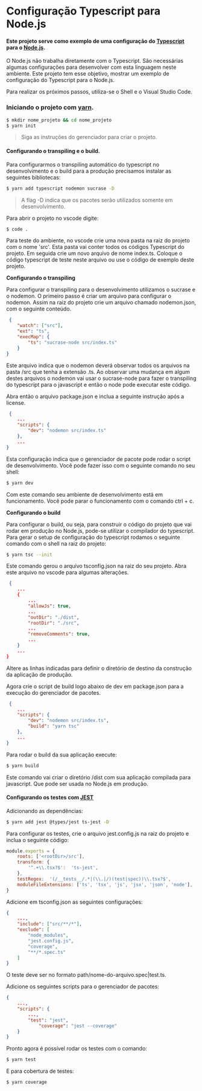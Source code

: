 # Configuração Typescript para Node.js

#### Este projeto serve como exemplo de uma configuração do [Typescript](https://www.typescriptlang.org/) para o [Node.js](https://nodejs.org/en/).
O Node.js não trabalha diretamente com o Typescript. São necessárias algumas configurações para desenvolver com esta linguagem neste ambiente. Este projeto tem esse objetivo, mostrar um exemplo de configuração do Typescript para o Node.js.

Para realizar os próximos passos, utiliza-se o Shell e o Visual Studio Code.

### Iniciando o projeto com [yarn](https://yarnpkg.com/).
```zsh
$ mkdir nome_projeto && cd nome_projeto
$ yarn init
```
> Siga as instruções do gerenciador para criar o projeto.

#### Configurando o transpiling e o build.
Para configurarmos o transpiling automático do typescript no desenvolvimento e o build para a produção precisamos instalar as seguintes bibliotecas:
```zsh
$ yarn add typescript nodemon sucrase -D
```
> A flag -D indica que os pacotes serão utilizados somente em desenvolvimento.

Para abrir o projeto no vscode digite:
```zsh
$ code .
```
Para teste do ambiente, no vscode crie uma nova pasta na raiz do projeto com o nome 'src'. Esta pasta vai conter todos os códigos Typescript do projeto. Em seguida crie um novo arquivo de nome index.ts. Coloque o código typescript de teste neste arquivo ou use o código de exemplo deste projeto.

**Configurando o transpiling**

 Para configurar o transpiling para o desenvolvimento utilizamos o sucrase e o nodemon. O primeiro passo é criar um arquivo para configurar o nodemon. Assim na raiz do projeto crie um arquivo chamado nodemon.json, com o seguinte conteúdo.

```json
 {
    "watch": ["src"],
    "ext": "ts",
    "execMap": {
        "ts": "sucrase-node src/index.ts"
    }
}
```
Este arquivo indica que o nodemon deverá observar todos os arquivos na pasta /src que tenha a extensão .ts. Ao observar uma mudança em algum destes arquivos o nodemon vai usar o sucrase-node para fazer o transpiling do typescript para o javascript e então o node pode executar este código.

Abra então o arquivo package.json e inclua a seguinte instrução após a license.

```json
 {
	...
	"scripts": {
    	"dev": "nodemon src/index.ts"
	},
	...
}
```
Esta configuração indica que o gerenciador de pacote pode rodar o script de desenvolvimento. Você pode fazer isso com o seguinte comando no seu shell:

```zsh
$ yarn dev
```
Com este comando seu ambiente de desenvolvimento está em funcionamento.
Você pode parar o funcionamento com o comando ctrl + c.

**Configurando o build**

Para configurar o build, ou seja, para construir o código do projeto que vai rodar em produção no Node.js, pode-se utilizar o compilador do typescript. Para gerar o setup de configuração do typescript rodamos o seguinte comando com o shell na raiz do projeto:

```zsh
$ yarn tsc --init
```
Este comando gerou o arquivo tsconfig.json na raiz do seu projeto. Abra este arquivo no vscode para algumas alterações.

```json
 {
	... 
	{
		...
		"allowJs": true,
		...
		"outDir": "./dist",
		"rootDir": "./src",
		...
		"removeComments": true,
		...
	}
	...
}
```
Altere as linhas indicadas para definir o diretório de destino da construção da aplicação de produção.

Agora crie o script de build logo abaixo de dev em package.json para a execução do gerenciador de pacotes.

```json
 {
	...
	"scripts": {
		"dev": "nodemon src/index.ts",
		"build": "yarn tsc"
	},
	...
}
```
Para rodar o build da sua aplicação execute:
```zsh
$ yarn build
```
Este comando vai criar o diretório /dist com sua aplicação compilada para javascript. Que pode ser usada no Node.js em produção.

#### Configurando os testes com [JEST](https://jestjs.io/)
Adicionando as dependências:
```zsh
$ yarn add jest @types/jest ts-jest -D
```
Para configurar os testes, crie o arquivo jest.config.js na raiz do projeto e inclua o seguinte código:

```js
module.exports = {
	roots: ['<rootDir>/src'],
	transform: {
		'^.+\\.tsx?$':  'ts-jest',
	},
	testRegex:  '(/__tests__/.*|(\\.|/)(test|spec))\\.tsx?$',
	moduleFileExtensions: ['ts', 'tsx', 'js', 'jsx', 'json', 'node'],
}
```
Adicione em tsconfig.json as seguintes configurações:
```json
{
	...,
	"include": ["src/**/*"],
  	"exclude": [
		"node_modules", 
		"jest.config.js",
		"coverage", 
		"**/*.spec.ts"
  	]
}
```
O teste deve ser no formato path/nome-do-arquivo.spec|test.ts.

Adicione os seguintes scripts para o gerenciador de pacotes:
```json
{
	...,
	"scripts": {
		...,
		"test": "jest",
	    	"coverage": "jest --coverage"
	}
}
```
Pronto agora é possível rodar os testes com o comando:

```zsh
$ yarn test
```

E para cobertura de testes:
```zsh
$ yarn coverage
```
